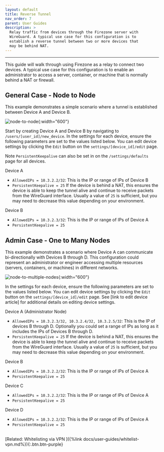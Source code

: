 ```yaml
---
layout: default
title: Reverse Tunnel
nav_order: 7
parent: User Guides
description: >
  Relay traffic from devices through the Firezone server with
  WireGuard. A typical use case for this configuration is to
  establish a reverse tunnel between two or more devices that
  may be behind NAT.
---
```

---

This guide will walk through using Firezone as a relay to connect
two devices. A typical use case for this configuration is to enable an
administrator to access a server, container, or machine that is normally
behind a NAT or firewall.

## General Case - Node to Node

This example demonstrates a simple scenario where a tunnel is established
between Device A and Device B.

![node-to-node](https://user-images.githubusercontent.com/52545545/155856835-2ad1f686-d894-43d1-8862-e3a8fcccee5c.png){:width="600"}

Start by creating Device A and Device B by navigating to
`/users/[user_id]/new_device`. In the settings for each device, ensure the
following parameters are set to the values listed below. You can edit device
settings by clicking the `Edit` button on the `settings/[device_id]/edit` page.

Note `PersistentKeepalive` can also be set in on the
`/settings/defaults` page for all devices.

Device A

- `AllowedIPs = 10.3.2.2/32`: This is the IP or range of IPs of Device B
- `PersistentKeepalive = 25` If the device is behind a NAT, this ensures the
  device is able to keep the tunnel alive and continue to receive packets from
  the WireGuard interface. Usually a value of `25` is sufficient, but you may
  need to decrease this value depending on your environment.

Device B

- `AllowedIPs = 10.3.2.3/32`: This is the IP or range of IPs of Device A
- `PersistentKeepalive = 25`

## Admin Case - One to Many Nodes

This example demonstrates a scenario where Device A can communicate
bi-directionally with Devices B through D. This configuration could represent an
administrator or engineer accessing multiple resources
(servers, containers, or machines) in different networks.

![node-to-multiple-nodes](https://user-images.githubusercontent.com/52545545/155856838-03e968d9-bc1e-46ce-a32f-9f53f3566526.png){:width="600"}

In the settings for each device, ensure the following parameters are set to the
values listed below. You can edit device settings by clicking the `Edit` button
on the `settings/[device_id]/edit` page.
See [link to edit device article] for additional details on editing device settings.

Device A (Administrator Node)

- `AllowedIPs = 10.3.2.3/32, 10.3.2.4/32, 10.3.2.5/32`: This is the IP of
  devices B through D. Optionally you could set a range of IPs as long as it
  includes the IPs of Devices B through D.
- `PersistentKeepalive = 25` If the device is behind a NAT, this ensures the
  device is able to keep the tunnel alive and continue to receive packets from
  the WireGuard interface. Usually a value of `25` is sufficient, but you may
  need to decrease this value depending on your environment.

Device B

- `AllowedIPs = 10.3.2.2/32`: This is the IP or range of IPs of Device A
- `PersistentKeepalive = 25`

Device C

- `AllowedIPs = 10.3.2.2/32`: This is the IP or range of IPs of Device A
- `PersistentKeepalive = 25`

Device D

- `AllowedIPs = 10.3.2.2/32`: This is the IP or range of IPs of Device A
- `PersistentKeepalive = 25`

\
[Related: Whitelisting via VPN
]({%link docs/user-guides/whitelist-vpn.md%}){:.btn.btn-purple}
